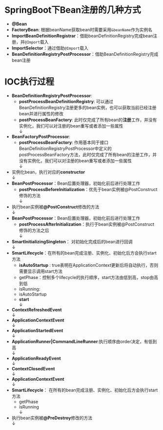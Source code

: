 # SpringBoot下Bean注册的几种方式
- **@Bean**
- **FactoryBean**: 根据beanName获取bean时需要采用`&beanName`作为实例名
- **ImportBeanDefinitionRegistrar**：借助beanDefinitionRegistry完成bean注册，并`@Import`载入
- **ImportSelector**：通过借助`@Import`载入
- **BeanDefinitionRegistryPostProcessor**：借助BeanDefinitionRegistry完成bean注册

# IOC执行过程
- **BeanDefinitionRegistryPostProcessor**:
  - **postProcessBeanDefinitionRegistry**: 可以通过BeanDefinitionRegistry注册更多的bean实例，也可以获取当前已经注册bean并进行属性的修改
  - **postProcessBeanFactory**: 此时仅完成了所有bean的**注册**工作，并没有实例化，我们可以对注册的bean重写或者添加一些属性
<br>↓
- **BeanFactoryPostProcessor**:
  - **postProcessBeanFactory**: 作用基本同于接口BeanDefinitionRegistryPostProcessor中定义的postProcessBeanFactory方法，此时仅完成了所有bean的注册工作，并没有实例化，我们可以对注册的bean重写或者添加一些属性
<br>↓
- 实例化bean，执行对应的**constructor**
<br>↓
- **BeanPostProcessor**：Bean后置处理器，初始化前后进行处理工作
  - **postProcessBeforeInitialization**：优先于bean实例被@PostConstruct修饰的方法
<br>↓
- 执行bean实例被<strong>@PostConstruct</strong>修改的方法
<br>↓
- **BeanPostProcessor**：Bean后置处理器，初始化前后进行处理工作
  - **postProcessAfterInitialization**：执行于bean实例被@PostConstruct修饰的方法之后
<br>↓ 
- **SmartInitializingSingleton**： 对初始化完成后的bean进行回调
<br>↓ 
- **SmartLifecycle**：在所有的bean完成注册、实例化、初始化后方会执行start方法
  - **isAutoStartup** : true表明在ApplicationContext更新后将自动执行，否则需要显示调用start方法
  - getPhase：控制多个lifecycle的执行顺序，start方法由低到高，stop由高到低
  - isRunning: 
  - isAutoStartup
  - **start**
<br>↓ 
- **ContextRefreshedEvent**
<br>↓ 
- **ApplicationContextEvent**
<br>↓
- **ApplicationStartedEvent**
<br>↓
- **ApplicationRunner|CommandLineRunner**:执行顺序由order决定，有低到高
<br>↓
- **ApplicationReadyEvent**
<br>↓
- **ContextClosedEvent**
<br>↓
- **ApplicationContextEvent**
<br>↓
- **SmartLifecycle**： 在所有的bean完成注册、实例化、初始化后方会执行start方法
  - getPhase
  - isRunning
<br>↓
- 执行bean实例被<strong>@PreDestroy</strong>修改的方法
<br>↓

